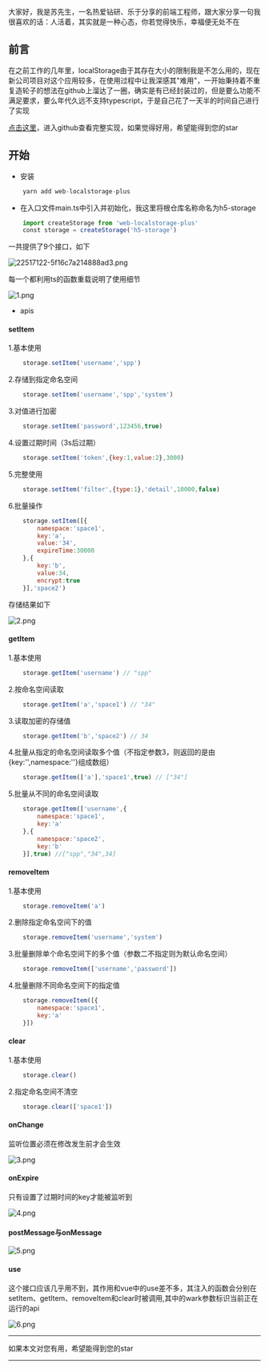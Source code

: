 大家好，我是苏先生，一名热爱钻研、乐于分享的前端工程师，跟大家分享一句我很喜欢的话：人活着，其实就是一种心态，你若觉得快乐，幸福便无处不在
## 前言 

在之前工作的几年里，localStorage由于其存在大小的限制我是不怎么用的，现在新公司项目对这个应用较多，在使用过程中让我深感其"难用"，一开始秉持着不重复造轮子的想法在github上溜达了一圈，确实是有已经封装过的，但是要么功能不满足要求，要么年代久远不支持typescript，于是自己花了一天半的时间自己进行了实现  

[点击这里](https://github.com/supanpanCn/web-localstorage-plus)，进入github查看完整实现，如果觉得好用，希望能得到您的star

## 开始

- 安装

    
```js
    yarn add web-localstorage-plus
```

- 在入口文件main.ts中引入并初始化，我这里将根仓库名称命名为h5-storage


```js
    import createStorage from 'web-localstorage-plus'
    const storage = createStorage('h5-storage')
```

一共提供了9个接口，如下

![22517122-5f16c7a214888ad3.png](https://p6-juejin.byteimg.com/tos-cn-i-k3u1fbpfcp/240d2f1c64f8499abbc834551c638bcf~tplv-k3u1fbpfcp-watermark.image?)

每一个都利用ts的函数重载说明了使用细节

![1.png](https://p9-juejin.byteimg.com/tos-cn-i-k3u1fbpfcp/e541b2a3e8aa4c22a1f7266d456f7917~tplv-k3u1fbpfcp-watermark.image?)

- apis

#### setItem

1.基本使用


```js
    storage.setItem('username','spp')
```

2.存储到指定命名空间


```js
    storage.setItem('username','spp','system')
```

3.对值进行加密


```js
    storage.setItem('password',123456,true)
```

4.设置过期时间（3s后过期）


```js
    storage.setItem('token',{key:1,value:2},3000)
```

5.完整使用


```js
    storage.setItem('filter',{type:1},'detail',10000,false)
```

6.批量操作


```js
    storage.setItem([{
        namespace:'space1',
        key:'a',
        value:'34',
        expireTime:30000
    },{
        key:'b',
        value:34,
        encrypt:true
    }],'space2')
```

存储结果如下

![2.png](https://p9-juejin.byteimg.com/tos-cn-i-k3u1fbpfcp/55c58abbe5ed4563a69356003b36bb07~tplv-k3u1fbpfcp-watermark.image?)

#### getItem

1.基本使用


```js
    storage.getItem('username') // "spp"
```

2.按命名空间读取


```js
    storage.getItem('a','space1') // "34"
```

3.读取加密的存储值


```js
    storage.getItem('b','space2') // 34
```

4.批量从指定的命名空间读取多个值（不指定参数3，则返回的是由{key:'',namespace:''}组成数组）


```js
    storage.getItem(['a'],'space1',true) // ["34"]
```

5.批量从不同的命名空间读取


```js
    storage.getItem(['username',{
        namespace:'space1',
        key:'a'
    },{
        namespace:'space2',
        key:'b'
    }],true) //["spp","34",34]
```

#### removeItem

1.基本使用


```js
    storage.removeItem('a')
```

2.删除指定命名空间下的值


```js
    storage.removeItem('username','system')
```

3.批量删除单个命名空间下的多个值（参数二不指定则为默认命名空间）


```js
    storage.removeItem(['username','password'])
```

4.批量删除不同命名空间下的指定值


```js
    storage.removeItem([{
        namespace:'space1',
        key:'a'
    }])
```

#### clear

1.基本使用


```js
    storage.clear()
```

2.指定命名空间不清空


```js
    storage.clear(['space1'])
```

#### onChange

监听位置必须在修改发生前才会生效

![3.png](https://p6-juejin.byteimg.com/tos-cn-i-k3u1fbpfcp/c0cfc85abcf940ad9fdce2fbf480d2be~tplv-k3u1fbpfcp-watermark.image?)

#### onExpire

只有设置了过期时间的key才能被监听到

![4.png](https://p3-juejin.byteimg.com/tos-cn-i-k3u1fbpfcp/a090c66b7dc14639af75ea92597c1e4c~tplv-k3u1fbpfcp-watermark.image?)

#### postMessage与onMessage

![5.png](https://p3-juejin.byteimg.com/tos-cn-i-k3u1fbpfcp/fcef0d8a4f7648d384c8f8b7a1d034b0~tplv-k3u1fbpfcp-watermark.image?)

#### use

这个接口应该几乎用不到，其作用和vue中的use差不多，其注入的函数会分别在setItem、getItem、removeItem和clear时被调用,其中的wark参数标识当前正在运行的api

![6.png](https://p6-juejin.byteimg.com/tos-cn-i-k3u1fbpfcp/e81dd1b7f3a443629b82e55dada7d8ee~tplv-k3u1fbpfcp-watermark.image?)

***

如果本文对您有用，希望能得到您的star

***


































